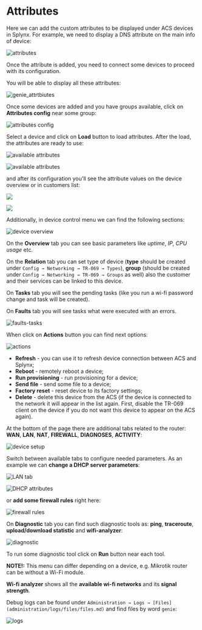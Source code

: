 Attributes
==========
Here we can add the custom attributes to be displayed under ACS devices in Splynx. For example, we need to display a DNS attribute on the main info of device:

![attributes](attributes.png)

Once the attribute is added, you need to connect some devices to proceed with its configuration.

You will be able to display all these attributes:

![genie_attrtbiutes](genie_attributes.png)

Once some devices are added and you have groups available, click on **Attributes config** near some group:

![attributes config](load_attributes.png)

Select a device and click on **Load** button to load attributes. After the load, the attributes are ready to use:

![available attributes](available_attributes.png)

![available attributes](available_attributes1.png)

and after its configuration you'll see the attribute values on the device overview or in customers list:

![](dns_device_overview.png)

![](dns_customer_list.png)

Additionally, in device control menu we can find the following sections:

![device overview](device_overview.png)

On the **Overview** tab you can see basic parameters like *uptime*, *IP*, *CPU usage* etc.

On the **Relation** tab you can set type of device (**type** should be created under `Config → Networking → TR-069 → Types`), **group** (should be created under `Config → Networking → TR-069 → Groups` as well) also the customer and their services can be linked to this device.

On **Tasks** tab you will see the pending tasks (like you run a wi-fi password change and task will be created).

On **Faults** tab you will see tasks what were executed with an errors.

![faults-tasks](tasks-faults.png)

When click on **Actions** button you can find next options:

![actions](actions.png)

- **Refresh** - you can use it to refresh device connection between ACS and Splynx;
- **Reboot** - remotely reboot a device;
- **Run provisioning** - run provisioning for a device;
- **Send file** - send some file to a device;
- **Factory reset** - reset device to its factory settings;
- **Delete** - delete this device from the ACS (if the device is connected to the network it will appear in the list again. First, disable the TR-069 client on the device if you do not want this device to appear on the ACS again).

At the bottom of the page there are additional tabs related to the router: **WAN**, **LAN**, **NAT**, **FIREWALL**, **DIAGNOSES**, **ACTIVITY**:

![device setup](device_setup.png)

Switch between available tabs to configure needed parameters. As an example we can **change a DHCP server parameters**:

![LAN tab](lan_tab.png)

![DHCP attributes](change_dhcp_parameters.png)

or **add some firewall rules** right here:

![firewall rules](firewall_rules.png)

On **Diagnostic** tab you can find such diagnostic tools as:  **ping**, **traceroute**, **upload/download statistic** and **wifi-analyzer**:

![diagnostic](diagnostic.png)

To run some diagnostic tool click on **Run** button near each tool.

**NOTE!:** This menu can differ depending on a device, e.g. Mikrotik router can be without а Wi-Fi module.

**Wi-fi analyzer** shows all the **available wi-fi networks** and its **signal strength**.

Debug logs can be found under `Administration → Logs → [Files](administration/logs/files/files.md)` and find files by word `genie`:

![logs](logs.png)
